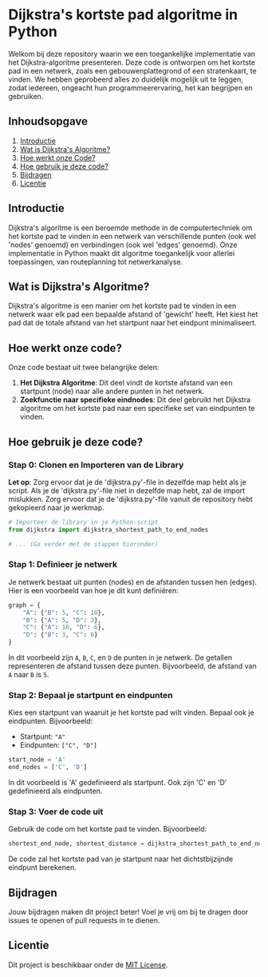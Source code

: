 
# Dijkstra's kortste pad algoritme in Python

Welkom bij deze repository waarin we een toegankelijke implementatie van het Dijkstra-algoritme presenteren. Deze code is ontworpen om het kortste pad in een netwerk, zoals een gebouwenplattegrond of een stratenkaart, te vinden. We hebben geprobeerd alles zo duidelijk mogelijk uit te leggen, zodat iedereen, ongeacht hun programmeerervaring, het kan begrijpen en gebruiken.

## Inhoudsopgave
1. [Introductie](#introductie)
2. [Wat is Dijkstra's Algoritme?](#wat-is-dijkstras-algoritme)
3. [Hoe werkt onze Code?](#hoe-werkt-onze-code)
4. [Hoe gebruik je deze code?](#hoe-gebruik-je-deze-code)
5. [Bijdragen](#bijdragen)
6. [Licentie](#licentie)

## Introductie
Dijkstra's algoritme is een beroemde methode in de computertechniek om het kortste pad te vinden in een netwerk van verschillende punten (ook wel 'nodes' genoemd) en verbindingen (ook wel 'edges' genoemd). Onze implementatie in Python maakt dit algoritme toegankelijk voor allerlei toepassingen, van routeplanning tot netwerkanalyse.

## Wat is Dijkstra's Algoritme?
Dijkstra's algoritme is een manier om het kortste pad te vinden in een netwerk waar elk pad een bepaalde afstand of 'gewicht' heeft. Het kiest het pad dat de totale afstand van het startpunt naar het eindpunt minimaliseert.

## Hoe werkt onze code?
Onze code bestaat uit twee belangrijke delen:
1. **Het Dijkstra Algoritme**: Dit deel vindt de kortste afstand van een startpunt (node) naar alle andere punten in het netwerk.
2. **Zoekfunctie naar specifieke eindnodes**: Dit deel gebruikt het Dijkstra algoritme om het kortste pad naar een specifieke set van eindpunten te vinden.

## Hoe gebruik je deze code?
### Stap 0: Clonen en Importeren van de Library
**Let op**: Zorg ervoor dat je de 'dijkstra.py'-file in dezelfde map hebt als je script. Als je de 'dijkstra.py'-file niet in dezelfde map hebt, zal de import mislukken. Zorg ervoor dat je de 'dijkstra.py'-file vanuit de repository hebt gekopieerd naar je werkmap.

```python
# Importeer de library in je Python-script
from dijkstra import dijkstra_shortest_path_to_end_nodes

# ... (Ga verder met de stappen hieronder)
```

### Stap 1: Definieer je netwerk
Je netwerk bestaat uit punten (nodes) en de afstanden tussen hen (edges). Hier is een voorbeeld van hoe je dit kunt definiëren:

```python
graph = {
    "A": {"B": 5, "C": 10},
    "B": {"A": 5, "D": 3},
    "C": {"A": 10, "D": 6},
    "D": {"B": 3, "C": 6}
}
```

In dit voorbeeld zijn `A`, `B`, `C`, en `D` de punten in je netwerk. De getallen representeren de afstand tussen deze punten. Bijvoorbeeld, de afstand van `A` naar `B` is `5`.

### Stap 2: Bepaal je startpunt en eindpunten
Kies een startpunt van waaruit je het kortste pad wilt vinden. Bepaal ook je eindpunten. Bijvoorbeeld:

- Startpunt: `"A"`
- Eindpunten: `["C", "D"]`

```python
start_node = 'A'
end_nodes = ['C', 'D']
```

In dit voorbeeld is 'A' gedefinieerd als startpunt. Ook zijn 'C' en 'D' gedefinieerd als eindpunten.

### Stap 3: Voer de code uit
Gebruik de code om het kortste pad te vinden. Bijvoorbeeld:

```python
shortest_end_node, shortest_distance = dijkstra_shortest_path_to_end_nodes(graph, start_node, end_nodes)
```

De code zal het kortste pad van je startpunt naar het dichtstbijzijnde eindpunt berekenen.

## Bijdragen
Jouw bijdragen maken dit project beter! Voel je vrij om bij te dragen door issues te openen of pull requests in te dienen.

## Licentie
Dit project is beschikbaar onder de [MIT License](LICENSE).
